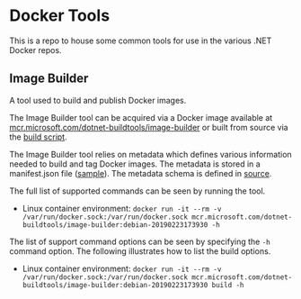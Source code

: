 # Docker Tools

This is a repo to house some common tools for use in the various .NET Docker repos.

## Image Builder

A tool used to build and publish Docker images.

The Image Builder tool can be acquired via a Docker image available at [mcr.microsoft.com/dotnet-buildtools/image-builder](https://mcr.microsoft.com/v2/dotnet-buildtools/image-builder/tags/list) or built from source via the [build script](./src/Microsoft.DotNet.ImageBuilder/build.ps1).

The Image Builder tool relies on metadata which defines various information needed to build and tag Docker images.  The metadata is stored in a manifest.json file ([sample](https://github.com/dotnet/dotnet-docker/blob/main/manifest.json)).  The metadata schema is defined in [source](./src/Microsoft.DotNet.ImageBuilder/src/Model).

The full list of supported commands can be seen by running the tool.

- Linux container environment: `docker run -it --rm -v /var/run/docker.sock:/var/run/docker.sock mcr.microsoft.com/dotnet-buildtools/image-builder:debian-20190223173930 -h`

The list of support command options can be seen by specifying the `-h` command option.  The following illustrates how to list the build options.

- Linux container environment: `docker run -it --rm -v /var/run/docker.sock:/var/run/docker.sock mcr.microsoft.com/dotnet-buildtools/image-builder:debian-20190223173930 build -h`
